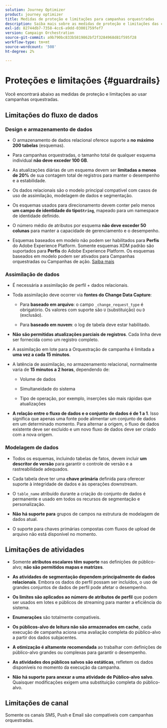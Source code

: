 ```yaml
---
solution: Journey Optimizer
product: journey optimizer
title: Medidas de proteção e limitações para campanhas orquestradas
description: Saiba mais sobre as medidas de proteção e limitações das campanhas orquestradas
exl-id: 82744db7-7358-4cc6-a9dd-03001759fef7
version: Campaign Orchestration
source-git-commit: a9b790bc833b5819862bf2f3284968d81f595f28
workflow-type: tm+mt
source-wordcount: '508'
ht-degree: 2%

---
```



# Proteções e limitações {#guardrails}

Você encontrará abaixo as medidas de proteção e limitações ao usar campanhas orquestradas.

## Limitações do fluxo de dados

### Design e armazenamento de dados

* O armazenamento de dados relacional oferece suporte a **no máximo 200 tabelas** (esquemas).

* Para campanhas orquestradas, o tamanho total de qualquer esquema individual **não deve exceder 100 GB**.

* As atualizações diárias de um esquema devem ser **limitadas a menos de 20%** de sua contagem total de registros para manter o desempenho e a estabilidade.

* Os dados relacionais são o modelo principal compatível com casos de uso de assimilação, modelagem de dados e segmentação.

* Os esquemas usados para direcionamento devem conter pelo menos **um campo de identidade do tipo`String`**, mapeado para um namespace de identidade definido.

* O número médio de atributos por esquema **não deve exceder 50 colunas** para manter a capacidade de gerenciamento e o desempenho.

* Esquemas baseados em modelo não podem ser habilitados para **Perfis** do Adobe Experience Platform. Somente esquemas XDM padrão são suportados para **Perfis** do Adobe Experience Platform. Os esquemas baseados em modelo podem ser ativados para Campanhas orquestradas ou Campanhas de ação. [Saiba mais](https://experienceleague.adobe.com/en/docs/experience-platform/catalog/datasets/user-guide#enable-profile)

### Assimilação de dados

* É necessária a assimilação de perfil + dados relacionais.

* Toda assimilação deve ocorrer via **fontes do Change Data Capture**:

   * Para **baseado em arquivo**: o campo `_change_request_type` é obrigatório. Os valores com suporte são `U` (substituição) ou `D` (exclusão).

   * Para **baseado em nuvem**: o log de tabela deve estar habilitado.

* **Não são permitidas atualizações parciais de registros**. Cada linha deve ser fornecida como um registro completo.

* A assimilação em lote para a Orquestração de campanha é limitada a **uma vez a cada 15 minutos**.

* A latência de assimilação, no armazenamento relacional, normalmente varia de **15 minutos a 2 horas**, dependendo de:

   * Volume de dados

   * Simultaneidade do sistema

   * Tipo de operação, por exemplo, inserções são mais rápidas que atualizações

* **A relação entre o fluxo de dados e o conjunto de dados é de 1 a 1**. Isso significa que apenas uma fonte pode alimentar um conjunto de dados em um determinado momento. Para alternar a origem, o fluxo de dados existente deve ser excluído e um novo fluxo de dados deve ser criado com a nova origem.

### Modelagem de dados

* Todos os esquemas, incluindo tabelas de fatos, devem incluir **um descritor de versão** para garantir o controle de versão e a rastreabilidade adequados.

* Cada tabela deve ter uma **chave primária** definida para oferecer suporte à integridade de dados e às operações downstream.

* O `table_name` atribuído durante a criação do conjunto de dados é permanente e usado em todos os recursos de segmentação e personalização.

* **Não há suporte para** grupos de campos na estrutura de modelagem de dados atual.

* O suporte para chaves primárias compostas com fluxos de upload de arquivo não está disponível no momento.

## Limitações de atividades

* Somente **atributos escalares têm suporte** nas definições de público-alvo; **não são permitidos mapas e matrizes**.

* **As atividades de segmentação dependem principalmente de dados relacionais**. Embora os dados do perfil possam ser incluídos, o uso de grandes conjuntos de dados de perfil pode afetar o desempenho.

* **Os limites são aplicados ao número de atributos de perfil** que podem ser usados em lotes e públicos de streaming para manter a eficiência do sistema.

* **Enumerações** são totalmente compatíveis.

* **Os públicos-alvo de leitura não são armazenados em cache**, cada execução de campanha aciona uma avaliação completa do público-alvo a partir dos dados subjacentes.

* **A otimização é altamente recomendada** ao trabalhar com definições de público-alvo grandes ou complexas para garantir o desempenho.

* **As atividades dos públicos salvos são estáticas**, refletem os dados disponíveis no momento da execução da campanha.

* **Não há suporte para anexar a uma atividade de Público-alvo salvo**. Quaisquer modificações exigem uma substituição completa do público-alvo.

## Limitações de canal

Somente os canais SMS, Push e Email são compatíveis com campanhas orquestradas.
